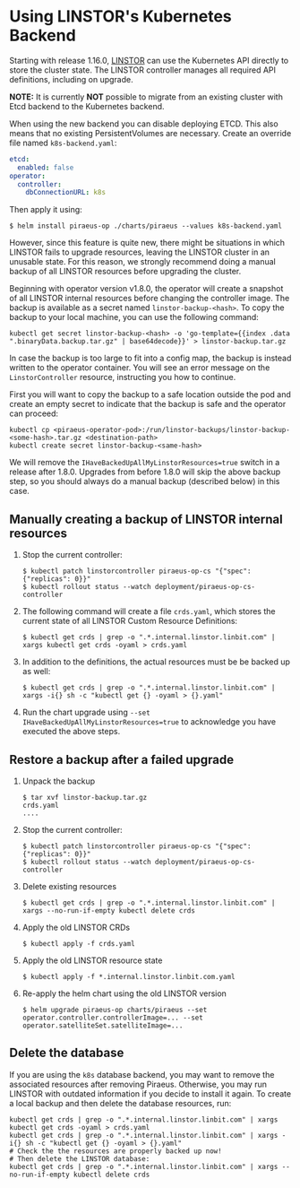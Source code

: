 # Using LINSTOR's Kubernetes Backend

Starting with release 1.16.0, [LINSTOR](https://github.com/linbit/linstor-server) can use the Kubernetes API directly
to store the cluster state. The LINSTOR controller manages all required API definitions, including on upgrade.

**NOTE:** It is currently **NOT** possible to migrate from an existing cluster with Etcd backend to the Kubernetes
backend.

When using the new backend you can disable deploying ETCD. This also means that no existing PersistentVolumes are
necessary. Create an override file named `k8s-backend.yaml`:

```yaml
etcd:
  enabled: false
operator:
  controller:
    dbConnectionURL: k8s
```

Then apply it using:

```
$ helm install piraeus-op ./charts/piraeus --values k8s-backend.yaml
```

However, since this feature is quite new, there might be situations in which LINSTOR fails to upgrade resources,
leaving the LINSTOR cluster in an unusable state. For this reason, we strongly recommend doing a manual backup
of all LINSTOR resources before upgrading the cluster.

Beginning with operator version v1.8.0, the operator will create a snapshot of all LINSTOR internal resources
before changing the controller image. The backup is available as a secret named `linstor-backup-<hash>`. To copy
the backup to your local machine, you can use the following command:

```
kubectl get secret linstor-backup-<hash> -o 'go-template={{index .data ".binaryData.backup.tar.gz" | base64decode}}' > linstor-backup.tar.gz
```

In case the backup is too large to fit into a config map, the backup is instead written to the operator container.
You will see an error message on the `LinstorController` resource, instructing you how to continue.

First you will want to copy the backup to a safe location outside the pod and create an empty secret to indicate
that the backup is safe and the operator can proceed:

```
kubectl cp <piraeus-operator-pod>:/run/linstor-backups/linstor-backup-<some-hash>.tar.gz <destination-path>
kubectl create secret linstor-backup-<same-hash>
```

We will remove the `IHaveBackedUpAllMyLinstorResources=true` switch in a release after 1.8.0. Upgrades from before
1.8.0 will skip the above backup step, so you should always do a manual backup (described below) in this case.

## Manually creating a backup of LINSTOR internal resources

1. Stop the current controller:
   ```
   $ kubectl patch linstorcontroller piraeus-op-cs "{"spec":{"replicas": 0}}"
   $ kubectl rollout status --watch deployment/piraeus-op-cs-controller
   ```
2. The following command will create a file `crds.yaml`, which stores the current state of all LINSTOR Custom Resource
   Definitions:
   ```
   $ kubectl get crds | grep -o ".*.internal.linstor.linbit.com" | xargs kubectl get crds -oyaml > crds.yaml
   ```
3. In addition to the definitions, the actual resources must be be backed up as well:
   ```
   $ kubectl get crds | grep -o ".*.internal.linstor.linbit.com" | xargs -i{} sh -c "kubectl get {} -oyaml > {}.yaml"
   ```
4. Run the chart upgrade using `--set IHaveBackedUpAllMyLinstorResources=true` to acknowledge you have executed the
   above steps.

## Restore a backup after a failed upgrade

1. Unpack the backup
   ```
   $ tar xvf linstor-backup.tar.gz
   crds.yaml
   ....
   ```
2. Stop the current controller:
   ```
   $ kubectl patch linstorcontroller piraeus-op-cs "{"spec":{"replicas": 0}}"
   $ kubectl rollout status --watch deployment/piraeus-op-cs-controller
   ```
3. Delete existing resources
   ```
   $ kubectl get crds | grep -o ".*.internal.linstor.linbit.com" | xargs --no-run-if-empty kubectl delete crds
   ```
4. Apply the old LINSTOR CRDs
   ```
   $ kubectl apply -f crds.yaml
   ```
5. Apply the old LINSTOR resource state
   ```
   $ kubectl apply -f *.internal.linstor.linbit.com.yaml
   ```
6. Re-apply the helm chart using the old LINSTOR version
   ```
   $ helm upgrade piraeus-op charts/piraeus --set operator.controller.controllerImage=... --set operator.satelliteSet.satelliteImage=...
   ```

## Delete the database

If you are using the `k8s` database backend, you may want to remove the associated resources after removing Piraeus.
Otherwise, you may run LINSTOR with outdated information if you decide to install it again. To create a local backup
and then delete the database resources, run:

```
kubectl get crds | grep -o ".*.internal.linstor.linbit.com" | xargs kubectl get crds -oyaml > crds.yaml
kubectl get crds | grep -o ".*.internal.linstor.linbit.com" | xargs -i{} sh -c "kubectl get {} -oyaml > {}.yaml"
# Check the the resources are properly backed up now!
# Then delete the LINSTOR database:
kubectl get crds | grep -o ".*.internal.linstor.linbit.com" | xargs --no-run-if-empty kubectl delete crds
```
